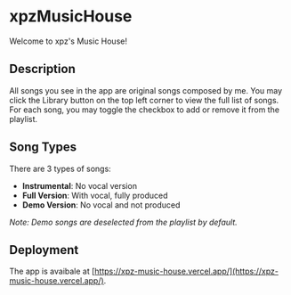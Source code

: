 # xpzMusicHouse

Welcome to xpz's Music House!

## Description
All songs you see in the app are original songs composed by me. You may click the Library button on the top left corner to view the full list of songs. For each song, you may toggle the checkbox to add or remove it from the playlist.

## Song Types
There are 3 types of songs:

- **Instrumental**: No vocal version
- **Full Version**: With vocal, fully produced
- **Demo Version**: No vocal and not produced

*Note: Demo songs are deselected from the playlist by default.*

## Deployment
The app is avaibale at [https://xpz-music-house.vercel.app/](https://xpz-music-house.vercel.app/).